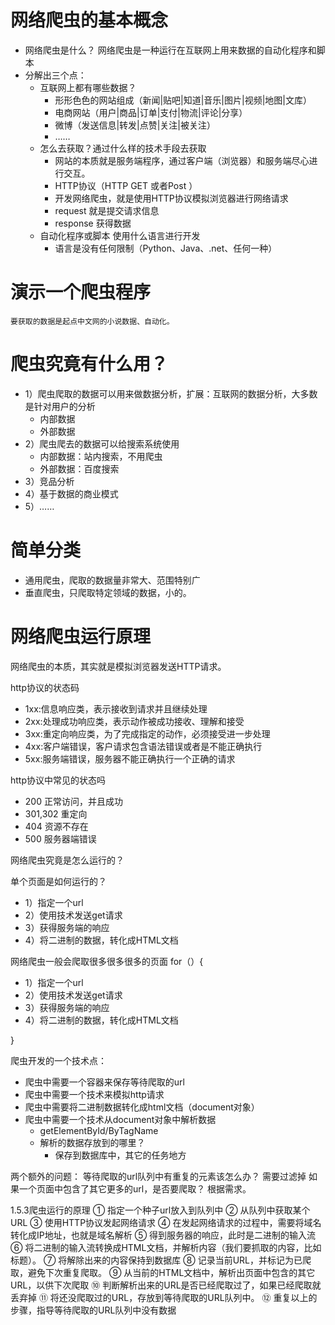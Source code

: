 
# 网络爬虫的基本概念

* 网络爬虫是什么？
  网络爬虫是一种运行在互联网上用来数据的自动化程序和脚本
* 分解出三个点：
	* 互联网上都有哪些数据？
		* 形形色色的网站组成（新闻|贴吧|知道|音乐|图片|视频|地图|文库）
		* 电商网站（用户|商品|订单|支付|物流|评论|分享）
		* 微博（发送信息|转发|点赞|关注|被关注）
		* ……
	* 怎么去获取？通过什么样的技术手段去获取
		* 网站的本质就是服务端程序，通过客户端（浏览器）和服务端尽心进行交互。
		* HTTP协议（HTTP GET 或者Post ）
		* 开发网络爬虫，就是使用HTTP协议模拟浏览器进行网络请求
		* request 就是提交请求信息
		* response 获得数据
	* 自动化程序或脚本 使用什么语言进行开发
		* 语言是没有任何限制（Python、Java、.net、任何一种）

# 演示一个爬虫程序
	要获取的数据是起点中文网的小说数据、自动化。


# 爬虫究竟有什么用？

* 1）爬虫爬取的数据可以用来做数据分析，扩展：互联网的数据分析，大多数是针对用户的分析
	* 内部数据
	* 外部数据
* 2）爬虫爬去的数据可以给搜索系统使用
	* 内部数据：站内搜索，不用爬虫
	* 外部数据：百度搜索
* 3）竞品分析
* 4）基于数据的商业模式
* 5）……

# 简单分类
* 通用爬虫，爬取的数据量非常大、范围特别广
* 垂直爬虫，只爬取特定领域的数据，小的。


# 网络爬虫运行原理
网络爬虫的本质，其实就是模拟浏览器发送HTTP请求。

http协议的状态码
* 1xx:信息响应类，表示接收到请求并且继续处理
* 2xx:处理成功响应类，表示动作被成功接收、理解和接受
* 3xx:重定向响应类，为了完成指定的动作，必须接受进一步处理
* 4xx:客户端错误，客户请求包含语法错误或者是不能正确执行
* 5xx:服务端错误，服务器不能正确执行一个正确的请求

http协议中常见的状态吗
* 200 正常访问，并且成功
* 301,302 重定向
* 404 资源不存在
* 500 服务器端错误


网络爬虫究竟是怎么运行的？

单个页面是如何运行的？
* 1）指定一个url
* 2）使用技术发送get请求
* 3）获得服务端的响应
* 4）将二进制的数据，转化成HTML文档


网络爬虫一般会爬取很多很多很多的页面
for（）{

* 1）指定一个url
* 2）使用技术发送get请求
* 3）获得服务端的响应
* 4）将二进制的数据，转化成HTML文档

 }

爬虫开发的一个技术点：
* 爬虫中需要一个容器来保存等待爬取的url
* 爬虫中需要一个技术来模拟http请求
* 爬虫中需要将二进制数据转化成html文档（document对象）
* 爬虫中需要一个技术从document对象中解析数据
	* getElementById/ByTagName
	* 解析的数据存放到的哪里？
		* 保存到数据库中，其它的任务地方

两个额外的问题：
等待爬取的url队列中有重复的元素该怎么办？ 需要过滤掉
如果一个页面中包含了其它更多的url，是否要爬取？ 根据需求。

1.5.3爬虫运行的原理
① 指定一个种子url放入到队列中
② 从队列中获取某个URL
③ 使用HTTP协议发起网络请求
④ 在发起网络请求的过程中，需要将域名转化成IP地址，也就是域名解析
⑤ 得到服务器的响应，此时是二进制的输入流
⑥ 将二进制的输入流转换成HTML文档，并解析内容（我们要抓取的内容，比如标题）。
⑦ 将解除出来的内容保持到数据库
⑧ 记录当前URL，并标记为已爬取，避免下次重复爬取。
⑨ 从当前的HTML文档中，解析出页面中包含的其它URL，以供下次爬取
⑩ 判断解析出来的URL是否已经爬取过了，如果已经爬取就丢弃掉
⑪ 将还没爬取过的URL，存放到等待爬取的URL队列中。
⑫ 重复以上的步骤，指导等待爬取的URL队列中没有数据


